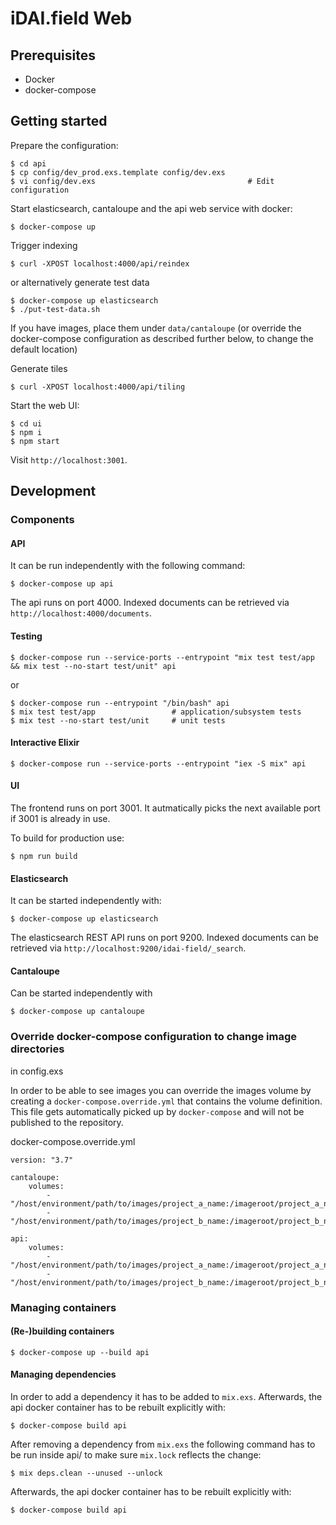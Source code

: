# iDAI.field Web

## Prerequisites

* Docker
* docker-compose

## Getting started

Prepare the configuration:

    $ cd api
    $ cp config/dev_prod.exs.template config/dev.exs
    $ vi config/dev.exs                                  # Edit configuration

Start elasticsearch, cantaloupe and the api web service with docker:

    $ docker-compose up

Trigger indexing

    $ curl -XPOST localhost:4000/api/reindex
    
or alternatively generate test data

    $ docker-compose up elasticsearch
    $ ./put-test-data.sh
    
If you have images, place them under `data/cantaloupe` (or override the docker-compose configuration as described further below, to change the default location)

Generate tiles

    $ curl -XPOST localhost:4000/api/tiling

Start the web UI:

    $ cd ui
    $ npm i
    $ npm start

Visit `http://localhost:3001`.

## Development

### Components

#### API

It can be run independently with the following command:

    $ docker-compose up api
    
The api runs on port 4000. Indexed documents can be retrieved via `http://localhost:4000/documents`.

#### Testing

    $ docker-compose run --service-ports --entrypoint "mix test test/app && mix test --no-start test/unit" api

or
 
    $ docker-compose run --entrypoint "/bin/bash" api
    $ mix test test/app                 # application/subsystem tests
    $ mix test --no-start test/unit     # unit tests

#### Interactive Elixir

    $ docker-compose run --service-ports --entrypoint "iex -S mix" api

#### UI

The frontend runs on port 3001. It autmatically picks the next available port if 3001 is already in use.

To build for production use:

    $ npm run build

#### Elasticsearch

It can be started independently with:

    $ docker-compose up elasticsearch
    
The elasticsearch REST API runs on port 9200. Indexed documents can be retrieved via
`http://localhost:9200/idai-field/_search`.

#### Cantaloupe

Can be started independently with

    $ docker-compose up cantaloupe
    
### Override docker-compose configuration to change image directories

in config.exs

In order to be able to see images you can override the images volume by creating
a `docker-compose.override.yml` that contains the volume definition. This
file gets automatically picked up by `docker-compose` and will not be published
to the repository.

docker-compose.override.yml

    version: "3.7"
    
    cantaloupe:
        volumes:
            - "/host/environment/path/to/images/project_a_name:/imageroot/project_a_name"
            - "/host/environment/path/to/images/project_b_name:/imageroot/project_b_name"
            
    api:
        volumes:
            - "/host/environment/path/to/images/project_a_name:/imageroot/project_a_name"
            - "/host/environment/path/to/images/project_b_name:/imageroot/project_b_name"
            
### Managing containers
            
#### (Re-)building containers

    $ docker-compose up --build api

#### Managing dependencies

In order to add a dependency it has to be added to `mix.exs`. Afterwards, the api docker container
has to be rebuilt explicitly with:

    $ docker-compose build api

After removing a dependency from `mix.exs` the following command has to be run inside api/ to make
sure `mix.lock` reflects the change:

    $ mix deps.clean --unused --unlock

Afterwards, the api docker container has to be rebuilt explicitly with:

    $ docker-compose build api